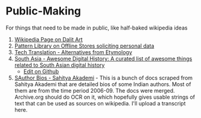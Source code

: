 # Public-Making
For things that need to be made in public, like half-baked wikipedia ideas
1. [Wikipedia Page on Dalit Art](Dalit%20Art.md)
2. [Pattern Library on Offline Stores soliciting personal data](How-Offline-Stores-get-your-Personal-Data-A-Pattern-Library.md)
3. [Tech Translation - Alternatives from Etymology](Tech%20Translation%20-%20Alternatives%20from%20Etymology.md)
4. [South Asia - Awesome Digital History:  A curated list of awesome things related to South Asian digital history](https://micahchoo.github.io/awesome-digital-history-South-Asia/)
   - [Edit on Github](https://github.com/micahchoo/awesome-digital-history-South-Asia)
5. [SAuthor Bios - Sahitya Akademi](https://archive.org/details/SahityaAkademiAuthorBios) - This is a bunch of docs scraped from Sahitya Akademi that are detailed bios of some Indian authors. Most of them are from the time period 2006-09. The docs were merged. Archive.org should do OCR on it, which hopefully gives usable strings of text that can be used as sources on wikipedia. I'll upload a transcript here.
